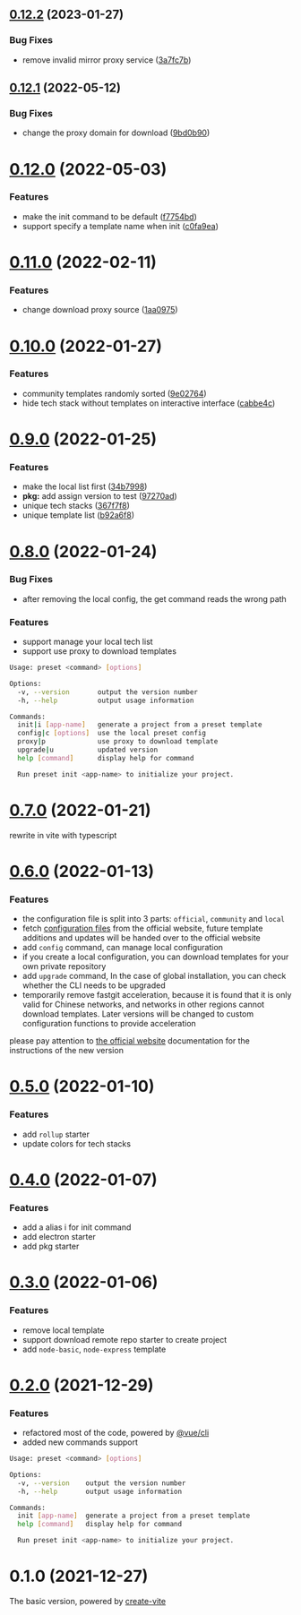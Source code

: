## [0.12.2](https://github.com/awesome-starter/create-preset/compare/v0.12.1...v0.12.2) (2023-01-27)


### Bug Fixes

* remove invalid mirror proxy service ([3a7fc7b](https://github.com/awesome-starter/create-preset/commit/3a7fc7b65c3fded7799e9c3821b916e1f342d530))

## [0.12.1](https://github.com/awesome-starter/create-preset/compare/v0.12.0...v0.12.1) (2022-05-12)


### Bug Fixes

* change the proxy domain for download ([9bd0b90](https://github.com/awesome-starter/create-preset/commit/9bd0b90ce94b9e94bb3bbc200358b2a2ba511cf9))

# [0.12.0](https://github.com/awesome-starter/create-preset/compare/v0.11.0...v0.12.0) (2022-05-03)


### Features

* make the init command to be default ([f7754bd](https://github.com/awesome-starter/create-preset/commit/f7754bd515d55e047cdadab88651b4704760610d))
* support specify a template name when init ([c0fa9ea](https://github.com/awesome-starter/create-preset/commit/c0fa9ea47d3245c7d9a13c350eda4d4b501a2d2a))

# [0.11.0](https://github.com/awesome-starter/create-preset/compare/v0.10.0...v0.11.0) (2022-02-11)


### Features

* change download proxy source ([1aa0975](https://github.com/awesome-starter/create-preset/commit/1aa0975352880f8379bb1cb551617b8d90216743))

# [0.10.0](https://github.com/awesome-starter/create-preset/compare/v0.9.0...v0.10.0) (2022-01-27)


### Features

* community templates randomly sorted ([9e02764](https://github.com/awesome-starter/create-preset/commit/9e02764dbfee4b60768e283ee8f7118edca7716f))
* hide tech stack without templates on interactive interface ([cabbe4c](https://github.com/awesome-starter/create-preset/commit/cabbe4c9cad0ce7e4db7aad318d3f4772dc70fc4))

# [0.9.0](https://github.com/awesome-starter/create-preset/compare/v0.8.0...v0.9.0) (2022-01-25)


### Features

* make the local list first ([34b7998](https://github.com/awesome-starter/create-preset/commit/34b7998311510ac7e54d9a84ad928b8fc2f876ac))
* **pkg:** add assign version to test ([97270ad](https://github.com/awesome-starter/create-preset/commit/97270adbe0c174db8ae2703fae59068e21b1f8cc))
* unique tech stacks ([367f7f8](https://github.com/awesome-starter/create-preset/commit/367f7f86ceeb420031d70dbd3e67abe00b88d620))
* unique template list ([b92a6f8](https://github.com/awesome-starter/create-preset/commit/b92a6f86aeeef288c402ce07e64c2aaf00f6b4b7))

# [0.8.0](https://github.com/awesome-starter/create-preset/compare/v0.7.0...v0.8.0) (2022-01-24)


### Bug Fixes

- after removing the local config, the get command reads the wrong path

### Features

- support manage your local tech list
- support use proxy to download templates

```bash
Usage: preset <command> [options]

Options:
  -v, --version       output the version number
  -h, --help          output usage information

Commands:
  init|i [app-name]   generate a project from a preset template
  config|c [options]  use the local preset config
  proxy|p             use proxy to download template
  upgrade|u           updated version
  help [command]      display help for command

  Run preset init <app-name> to initialize your project.
```

# [0.7.0](https://github.com/awesome-starter/create-preset/compare/v0.6.0...v0.7.0) (2022-01-21)


rewrite in vite with typescript


# [0.6.0](https://github.com/awesome-starter/create-preset/compare/v0.5.0...v0.6.0) (2022-01-13)


### Features

- the configuration file is split into 3 parts: `official`, `community` and `local`
- fetch [configuration files](https://github.com/awesome-starter/website/tree/main/docs/public/config) from the official website, future template additions and updates will be handed over to the official website
- add `config` command, can manage local configuration
- if you create a local configuration, you can download templates for your own private repository
- add `upgrade` command, In the case of global installation, you can check whether the CLI needs to be upgraded
- temporarily remove fastgit acceleration, because it is found that it is only valid for Chinese networks, and networks in other regions cannot download templates. Later versions will be changed to custom configuration functions to provide acceleration

please pay attention to [the official website](https://preset.js.org/) documentation for the instructions of the new version


# [0.5.0](https://github.com/awesome-starter/create-preset/compare/v0.4.0...v0.5.0) (2022-01-10)

### Features

- add `rollup` starter
- update colors for tech stacks


# [0.4.0](https://github.com/awesome-starter/create-preset/compare/v0.3.0...v0.4.0) (2022-01-07)

### Features

- add a alias i for init command
- add electron starter
- add pkg starter

# [0.3.0](https://github.com/awesome-starter/create-preset/compare/v0.2.0...v0.3.0) (2022-01-06)

### Features

- remove local template
- support download remote repo starter to create project
- add `node-basic`, `node-express` template

# [0.2.0](https://github.com/awesome-starter/create-preset/compare/v0.1.0...v0.2.0) (2021-12-29)


### Features

- refactored most of the code, powered by [@vue/cli](https://github.com/vuejs/vue-cli/tree/dev/packages/%40vue/cli)
- added new commands support

```bash
Usage: preset <command> [options]

Options:
  -v, --version    output the version number
  -h, --help       output usage information

Commands:
  init [app-name]  generate a project from a preset template
  help [command]   display help for command

  Run preset init <app-name> to initialize your project.
```

# 0.1.0 (2021-12-27)

The basic version, powered by [create-vite](https://github.com/vitejs/vite/tree/main/packages/create-vite)
